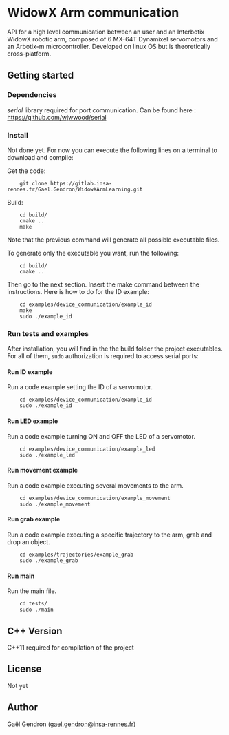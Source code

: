 # WidowX Arm communication

API for a high level communication between an user and an Interbotix WidowX robotic arm, composed of 6 MX-64T Dynamixel servomotors and an Arbotix-m microcontroller.
Developed on linux OS but is theoretically cross-platform.


## Getting started


### Dependencies

*serial* library required for port communication.
Can be found here : <https://github.com/wjwwood/serial>


### Install

Not done yet. For now you can execute the following lines on a terminal to download and compile:

Get the code:
```
    git clone https://gitlab.insa-rennes.fr/Gael.Gendron/WidowXArmLearning.git
```

Build:
```
    cd build/
    cmake ..
    make
```

<div class="note">
Note that the previous command will generate all possible executable files.
</div>

To generate only the executable you want, run the following:
```
    cd build/
    cmake ..
```

Then go to the next section. Insert the make command between the instructions. Here is how to do for the ID example:
```
    cd examples/device_communication/example_id
    make
    sudo ./example_id
```


### Run tests and examples

After installation, you will find in the the build folder the project executables. For all of them, `sudo` authorization is required to access serial ports:

#### Run ID example

Run a code example setting the ID of a servomotor. 
```
    cd examples/device_communication/example_id
    sudo ./example_id
```

#### Run LED example

Run a code example turning ON and OFF the LED of a servomotor. 
```
    cd examples/device_communication/example_led
    sudo ./example_led
```

#### Run movement example

Run a code example executing several movements to the arm. 
```
    cd examples/device_communication/example_movement
    sudo ./example_movement
```

#### Run grab example

Run a code example executing a specific trajectory to the arm, grab and drop an object.
```
    cd examples/trajectories/example_grab
    sudo ./example_grab
```

#### Run main

Run the main file. 
```
    cd tests/
    sudo ./main
```


## C++ Version

C++11 required for compilation of the project


## License

Not yet


## Author

Gaël Gendron (gael.gendron@insa-rennes.fr)